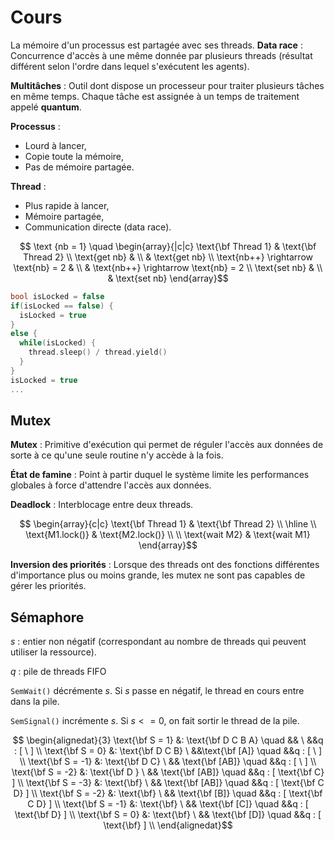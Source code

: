 # Cours

La mémoire d'un processus est partagée avec ses threads.
**Data race** : Concurrence d'accès à une même donnée par plusieurs threads (résultat différent selon l'ordre dans lequel s'exécutent les agents).

**Multitâches** : Outil dont dispose un processeur pour traiter plusieurs tâches en même temps. Chaque tâche est assignée à un temps de traitement appelé **quantum**.

**Processus** : 
 * Lourd à lancer,
 * Copie toute la mémoire,
 * Pas de mémoire partagée.

**Thread** :
 * Plus rapide à lancer,
 *  Mémoire partagée,
 * Communication directe (data race).

$$ \text {nb = 1} \quad \begin{array}{|c|c}
\text{\bf Thread 1} & \text{\bf Thread 2} \\
\text{get nb} & \\
 & \text{get nb} \\ 
\text{nb++} \rightarrow \text{nb} = 2 & \\
& \text{nb++} \rightarrow \text{nb} = 2 \\
\text{set nb} & \\
& \text{set nb}
\end{array}$$

``` c
bool isLocked = false
if(isLocked == false) {
  isLocked = true
}
else {
  while(isLocked) {
    thread.sleep() / thread.yield()
  }
}
isLocked = true
...
```

## Mutex

**Mutex** : Primitive d'exécution qui permet de réguler l'accès aux données de sorte à ce qu'une seule routine n'y accède à la fois.

**État de famine** : Point à partir duquel le système limite les performances globales à force d'attendre l'accès aux données.

**Deadlock** : Interblocage entre deux threads.


$$ \begin{array}{c|c}
\text{\bf Thread 1} & \text{\bf Thread 2} \\
\hline \\
\text{M1.lock()} & \text{M2.lock()} \\ \\
\text{wait M2} & \text{wait M1}
\end{array}$$

**Inversion des priorités** : Lorsque des threads ont des fonctions différentes d'importance plus ou moins grande, les mutex ne sont pas capables de gérer les priorités.

## Sémaphore

$s$ : entier non négatif (correspondant au nombre de threads qui peuvent utiliser la ressource).

$q$ : pile de threads FIFO

```SemWait()``` décrémente $s$. Si $s$ passe en négatif, le thread en cours entre dans la pile.

```SemSignal()``` incrémente $s$. Si $s <= 0$, on fait sortir le thread de la pile.

$$ \begin{alignedat}{3} 
\text{\bf S = 1} &:  \text{\bf D C B A} \quad && \ &&q :  [ \ ] \\
\text{\bf S = 0} &: \text{\bf D C B} \  &&\text{\bf [A]} \quad &&q : [ \ ] \\
\text{\bf S = -1} &: \text{\bf D C} \ && \text{\bf [AB]} \quad &&q : [ \ ] \\
\text{\bf S = -2} &: \text{\bf D } \ && \text{\bf [AB]} \quad &&q : [ \text{\bf C} ] \\
\text{\bf S = -3} &: \text{\bf} \ && \text{\bf [AB]} \quad &&q : [ \text{\bf C D} ] \\
\text{\bf S = -2} &: \text{\bf} \ && \text{\bf [B]} \quad &&q : [ \text{\bf C D} ] \\
\text{\bf S = -1} &: \text{\bf} \ && \text{\bf [C]} \quad &&q : [ \text{\bf D} ] \\
\text{\bf S = 0} &: \text{\bf} \ && \text{\bf [D]} \quad &&q : [ \text{\bf} ] \\
 \end{alignedat}$$
<!--stackedit_data:
eyJoaXN0b3J5IjpbLTE2ODIzMTk2MDAsOTUwMzQ5ODA5LDE3Nz
c5NDMyMTYsLTczNDIyMTUwNywtMTM3ODY5MjUxNiwzNTQ5ODQz
NzIsMTAzNTk2ODI4MywtMTkzMzE2OTQ4OF19
-->